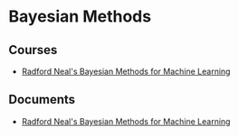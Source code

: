 # Bayesian Methods

## Courses
- [Radford Neal's Bayesian Methods for Machine Learning](http://www.cs.utoronto.ca/~radford/csc2541.S11/)

## Documents
- [Radford Neal's Bayesian Methods for Machine Learning](https://www.evernote.com/shard/s561/sh/fd1a4c7c-39db-44f7-b6fb-f8ba19b27f12/f59a6b6d56e02230f5c8ca4be723b687)
